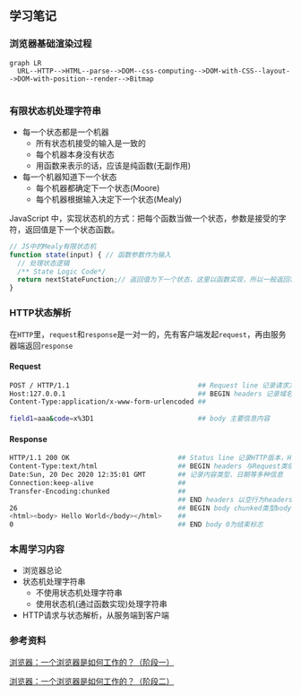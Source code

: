 ## 学习笔记

### 浏览器基础渲染过程

```mermaid
graph LR
  URL--HTTP-->HTML--parse-->DOM--css-computing-->DOM-with-CSS--layout-->DOM-with-position--render-->Bitmap
  
```

### 有限状态机处理字符串

* 每一个状态都是一个机器
  * 所有状态机接受的输入是一致的
  * 每个机器本身没有状态
  * 用函数来表示的话，应该是纯函数(无副作用)
* 每一个机器知道下一个状态
  * 每个机器都确定下一个状态(Moore)
  * 每个机器根据输入决定下一个状态(Mealy)

JavaScript 中，实现状态机的方式：把每个函数当做一个状态，参数是接受的字符，返回值是下一个状态函数。

```javascript
// JS中的Mealy有限状态机
function state(input) { // 函数参数作为输入
  // 处理状态逻辑
  /** State Logic Code*/
  return nextStateFunction;// 返回值为下一个状态，这里以函数实现，所以一般返回状态函数
}
```

### HTTP状态解析

在`HTTP`里，`request`和`response`是一对一的，先有客户端发起`request`，再由服务器端返回`response`

#### Request

```zsh
POST / HTTP/1.1                                ## Request line 记录请求方式，路径，HTTP版本
Host:127.0.0.1                                 ## BEGIN headers 记录域名、内容类型等多种信息
Content-Type:application/x-www-form-urlencoded ## 
																							 ## END headers 以空行为headers结束标志
field1=aaa&code=x%3D1                          ## body 主要信息内容
```

#### Response

```zsh
HTTP/1.1 200 OK                           ## Status line 记录HTTP版本，HTTP状态码，HTTP状态文本
Content-Type:text/html                    ## BEGIN headers 与Request类似
Date:Sun, 20 Dec 2020 12:35:01 GMT        ## 记录内容类型、日期等多种信息
Connection:keep-alive                     ## 
Transfer-Encoding:chunked                 ## 
                                          ## END headers 以空行为headers结束标志
26                                        ## BEGIN body chunked类型body，十六进制数字独占一行开头
<html><body> Hello World</body></html>    ##  
0                                         ## END body 0为结束标志
```

### 本周学习内容

* 浏览器总论
* 状态机处理字符串
  * 不使用状态机处理字符串
  * 使用状态机(通过函数实现)处理字符串
* HTTP请求与状态解析，从服务端到客户端



### 参考资料

[浏览器：一个浏览器是如何工作的？（阶段一）](https://time.geekbang.org/column/article/80240)

[浏览器：一个浏览器是如何工作的？（阶段二）](https://time.geekbang.org/column/article/80260)